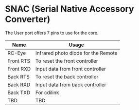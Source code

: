 # SNAC (Serial Native Accessory Converter)

The User port offers 7 pins to use for the core.

| Name      | Usage                               |
| --------- | ----------------------------------- |
| RC-Eye    | Infrared photo diode for the Remote |
| Front RTS | To reset the front controller       |
| Front RXD | Input data from front controller    |
| Back RTS  | To reset the back controller        |
| Back RXD  | Input data from back controller     |
| Back TXD  | For cdilink                         |
| TBD       | TBD                                 |


